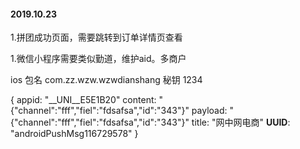 #### 2019.10.23
1.拼团成功页面，需要跳转到订单详情页查看


1.微信小程序需要类似勤道，维护aid。多商户


ios 包名  com.zz.wzw.wzwdianshang
秘钥 1234


{
appid: "__UNI__E5E1B20"
content: "{"channel":"fff","fiel":"fdsafsa","id":"343"}"
payload: "{"channel":"fff","fiel":"fdsafsa","id":"343"}"
title: "网中网电商"
__UUID__: "androidPushMsg116729578"
}
